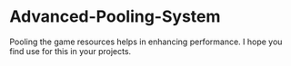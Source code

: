 Advanced-Pooling-System
=======================

Pooling the game resources helps in enhancing performance. I hope you find use for this in your projects.
